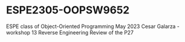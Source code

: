 # ESPE2305-OOPSW9652
ESPE class of Object-Oriented Programming May 2023
Cesar Galarza - workshop 13 Reverse Engineering Review of the P27
